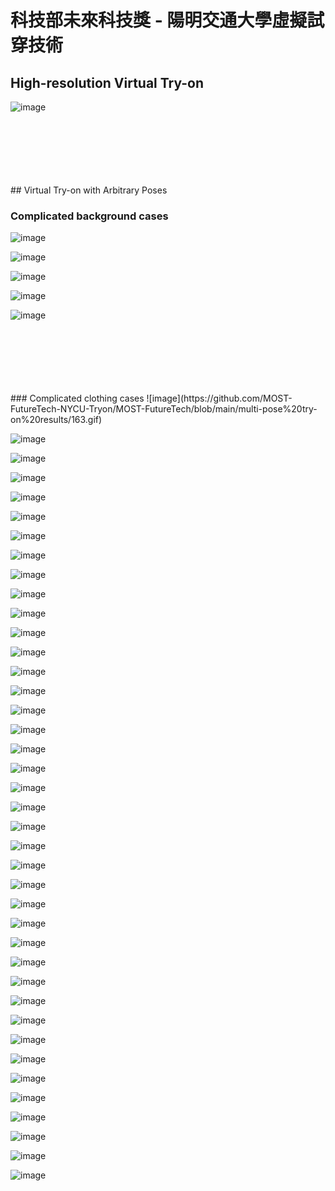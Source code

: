 # 科技部未來科技獎 - 陽明交通大學虛擬試穿技術

## High-resolution Virtual Try-on

![image]()


</br>
</br>
</br>
</br>
</br>
</br>
## Virtual Try-on with Arbitrary Poses

### Complicated background cases 
![image](https://github.com/MOST-FutureTech-NYCU-Tryon/MOST-FutureTech/blob/main/multi-pose%20try-on%20results/20006.jpg)

![image](https://github.com/MOST-FutureTech-NYCU-Tryon/MOST-FutureTech/blob/main/multi-pose%20try-on%20results/20018.jpg)

![image](https://github.com/MOST-FutureTech-NYCU-Tryon/MOST-FutureTech/blob/main/multi-pose%20try-on%20results/20024.jpg)

![image](https://github.com/MOST-FutureTech-NYCU-Tryon/MOST-FutureTech/blob/main/multi-pose%20try-on%20results/20025.jpg)

![image](https://github.com/MOST-FutureTech-NYCU-Tryon/MOST-FutureTech/blob/main/multi-pose%20try-on%20results/20027.jpg)

</br>
</br>
</br>
</br>
</br>
</br>
### Complicated clothing cases 
![image](https://github.com/MOST-FutureTech-NYCU-Tryon/MOST-FutureTech/blob/main/multi-pose%20try-on%20results/163.gif)

![image](https://github.com/MOST-FutureTech-NYCU-Tryon/MOST-FutureTech/blob/main/multi-pose%20try-on%20results/4355.gif)

![image](https://github.com/MOST-FutureTech-NYCU-Tryon/MOST-FutureTech/blob/main/multi-pose%20try-on%20results/126.gif)

![image](https://github.com/MOST-FutureTech-NYCU-Tryon/MOST-FutureTech/blob/main/multi-pose%20try-on%20results/4849.gif)

![image](https://github.com/MOST-FutureTech-NYCU-Tryon/MOST-FutureTech/blob/main/multi-pose%20try-on%20results/154.gif)

![image](https://github.com/MOST-FutureTech-NYCU-Tryon/MOST-FutureTech/blob/main/multi-pose%20try-on%20results/6675.gif)

![image](https://github.com/MOST-FutureTech-NYCU-Tryon/MOST-FutureTech/blob/main/multi-pose%20try-on%20results/174.gif)

![image](https://github.com/MOST-FutureTech-NYCU-Tryon/MOST-FutureTech/blob/main/multi-pose%20try-on%20results/5293.gif)

![image](https://github.com/MOST-FutureTech-NYCU-Tryon/MOST-FutureTech/blob/main/multi-pose%20try-on%20results/55.gif)

![image](https://github.com/MOST-FutureTech-NYCU-Tryon/MOST-FutureTech/blob/main/multi-pose%20try-on%20results/4846.gif)

![image](https://github.com/MOST-FutureTech-NYCU-Tryon/MOST-FutureTech/blob/main/multi-pose%20try-on%20results/65.gif)

![image](https://github.com/MOST-FutureTech-NYCU-Tryon/MOST-FutureTech/blob/main/multi-pose%20try-on%20results/6354.gif)

![image](https://github.com/MOST-FutureTech-NYCU-Tryon/MOST-FutureTech/blob/main/multi-pose%20try-on%20results/631.gif)

![image](https://github.com/MOST-FutureTech-NYCU-Tryon/MOST-FutureTech/blob/main/multi-pose%20try-on%20results/4927.gif)

![image](https://github.com/MOST-FutureTech-NYCU-Tryon/MOST-FutureTech/blob/main/multi-pose%20try-on%20results/2297.gif)

![image](https://github.com/MOST-FutureTech-NYCU-Tryon/MOST-FutureTech/blob/main/multi-pose%20try-on%20results/5061.gif)

![image](https://github.com/MOST-FutureTech-NYCU-Tryon/MOST-FutureTech/blob/main/multi-pose%20try-on%20results/1490.gif)

![image](https://github.com/MOST-FutureTech-NYCU-Tryon/MOST-FutureTech/blob/main/multi-pose%20try-on%20results/5141.gif)

![image](https://github.com/MOST-FutureTech-NYCU-Tryon/MOST-FutureTech/blob/main/multi-pose%20try-on%20results/1856.gif)

![image](https://github.com/MOST-FutureTech-NYCU-Tryon/MOST-FutureTech/blob/main/multi-pose%20try-on%20results/4369.gif)

![image](https://github.com/MOST-FutureTech-NYCU-Tryon/MOST-FutureTech/blob/main/multi-pose%20try-on%20results/1966.gif)

![image](https://github.com/MOST-FutureTech-NYCU-Tryon/MOST-FutureTech/blob/main/multi-pose%20try-on%20results/6261.gif)

![image](https://github.com/MOST-FutureTech-NYCU-Tryon/MOST-FutureTech/blob/main/multi-pose%20try-on%20results/1525.gif)

![image](https://github.com/MOST-FutureTech-NYCU-Tryon/MOST-FutureTech/blob/main/multi-pose%20try-on%20results/4744.gif)

![image](https://github.com/MOST-FutureTech-NYCU-Tryon/MOST-FutureTech/blob/main/multi-pose%20try-on%20results/2373.gif)

![image](https://github.com/MOST-FutureTech-NYCU-Tryon/MOST-FutureTech/blob/main/multi-pose%20try-on%20results/9592.gif)

![image](https://github.com/MOST-FutureTech-NYCU-Tryon/MOST-FutureTech/blob/main/multi-pose%20try-on%20results/2413.gif)

![image](https://github.com/MOST-FutureTech-NYCU-Tryon/MOST-FutureTech/blob/main/multi-pose%20try-on%20results/7581.gif)

![image](https://github.com/MOST-FutureTech-NYCU-Tryon/MOST-FutureTech/blob/main/multi-pose%20try-on%20results/2779.gif)

![image](https://github.com/MOST-FutureTech-NYCU-Tryon/MOST-FutureTech/blob/main/multi-pose%20try-on%20results/3592.gif)

![image](https://github.com/MOST-FutureTech-NYCU-Tryon/MOST-FutureTech/blob/main/multi-pose%20try-on%20results/8156.gif)

![image](https://github.com/MOST-FutureTech-NYCU-Tryon/MOST-FutureTech/blob/main/multi-pose%20try-on%20results/8293.gif)

![image](https://github.com/MOST-FutureTech-NYCU-Tryon/MOST-FutureTech/blob/main/multi-pose%20try-on%20results/3319.gif)

![image](https://github.com/MOST-FutureTech-NYCU-Tryon/MOST-FutureTech/blob/main/multi-pose%20try-on%20results/8358.gif)

![image](https://github.com/MOST-FutureTech-NYCU-Tryon/MOST-FutureTech/blob/main/multi-pose%20try-on%20results/8455.gif)

![image](https://github.com/MOST-FutureTech-NYCU-Tryon/MOST-FutureTech/blob/main/multi-pose%20try-on%20results/2129.gif)

![image](https://github.com/MOST-FutureTech-NYCU-Tryon/MOST-FutureTech/blob/main/multi-pose%20try-on%20results/8493.gif)

![image](https://github.com/MOST-FutureTech-NYCU-Tryon/MOST-FutureTech/blob/main/multi-pose%20try-on%20results/8672.gif)

![image](https://github.com/MOST-FutureTech-NYCU-Tryon/MOST-FutureTech/blob/main/multi-pose%20try-on%20results/8681.gif)

![image](https://github.com/MOST-FutureTech-NYCU-Tryon/MOST-FutureTech/blob/main/multi-pose%20try-on%20results/10019.gif)
